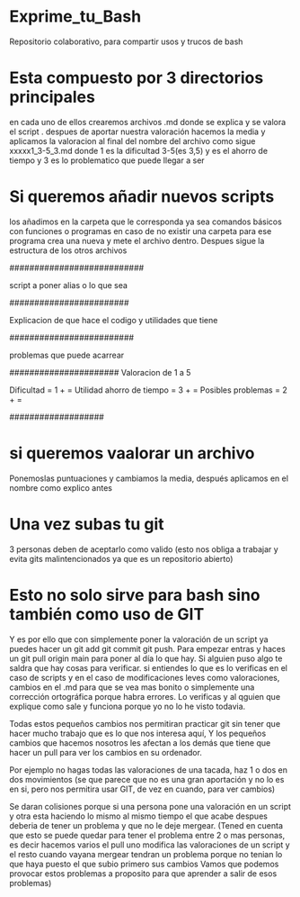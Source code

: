 # Exprime_tu_Bash
Repositorio colaborativo, para compartir usos y trucos de bash

# Esta compuesto por 3 directorios principales
en cada uno de ellos crearemos archivos .md  donde se explica y se valora 
el script .  despues de aportar nuestra valoración hacemos la media y aplicamos la valoracion al final del nombre del archivo como sigue   xxxxx1_3-5_3.md   donde 1 es la dificultad 3-5(es 3,5) y es el ahorro de tiempo y 3 es lo problematico que puede llegar a ser


# Si queremos añadir nuevos scripts
los añadimos en la carpeta que le corresponda ya sea comandos básicos con funciones o programas en caso de no existir una carpeta para ese programa crea una nueva y mete el archivo dentro. Despues sigue la estructura de los otros archivos

###########################

script a poner alias o lo que sea

########################

Explicacion de que hace el codigo y utilidades que tiene

 
 #########################
 
problemas que puede acarrear



######################
Valoracion de 1 a 5

Dificultad = 1 + =
Utilidad ahorro de tiempo = 3 + =
Posibles problemas = 2 + =
 

 ###################

 # si queremos vaalorar un archivo 
 Ponemoslas puntuaciones y  cambiamos la media, después
 aplicamos en el nombre como explico antes

 # Una vez subas tu git 
 3 personas deben de aceptarlo como valido (esto nos obliga a trabajar y evita gits malintencionados ya que es un repositorio abierto)

 # Esto no solo sirve para bash sino también como uso de GIT
 Y es por ello que con simplemente poner la valoración de un 
 script ya puedes hacer un git add git commit git push.  Para 
 empezar entras y haces un git pull origin main para poner al día lo que hay.  Si alguien puso algo te saldra que hay cosas para verificar. si entiendes lo que es lo verificas en el caso de scripts y en el caso de modificaciones leves como valoraciones, cambios en el .md para que se vea mas bonito
 o simplemente una corrección ortográfica porque habra errores.
 Lo verificas y al qguien que explique como sale y funciona porque yo no lo he visto todavia.


 Todas estos pequeños cambios nos permitiran practicar git sin tener que hacer mucho trabajo que es lo que nos interesa aquí,
 Y los pequeños cambios que hacemos nosotros les afectan a los demás que tiene que hacer un pull para ver los cambios en su ordenador.


Por ejemplo no hagas todas las valoraciones de una tacada, haz 1 o dos en dos movimientos (se que parece que no es una gran aportación y no lo es en si, pero nos permitira usar GIT, de vez en cuando, para ver cambios)

Se daran colisiones porque si una persona pone una valoración en un script y otra esta haciendo lo mismo al mismo tiempo el que acabe despues deberia de tener un problema y que no le deje mergear. (Tened en cuenta que esto se puede quedar para tener el problema entre 2 o mas personas, es decir hacemos varios el pull uno modifica las valoraciones de un script y el resto cuando vayana  mergear  tendran un problema porque no tenian lo que haya puesto el que subio primero sus cambios
Vamos que podemos provocar estos problemas a proposito para 
que aprender a salir de esos problemas)






